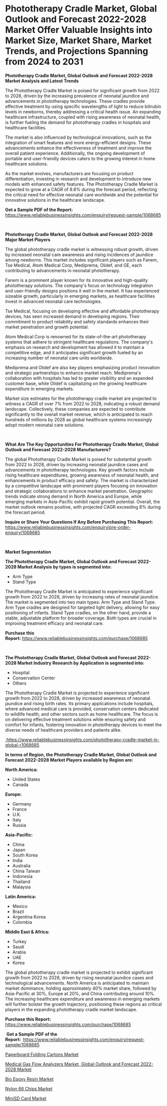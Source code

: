 <p><h1>Phototherapy Cradle Market, Global Outlook and Forecast 2022-2028 Market Offer Valuable Insights into Market Size, Market Share, Market Trends, and Projections Spanning from 2024 to 2031</h1></p><p><strong>Phototherapy Cradle Market, Global Outlook and Forecast 2022-2028 Market Analysis and Latest Trends</strong></p>
<p><p>The Phototherapy Cradle Market is poised for significant growth from 2022 to 2028, driven by the increasing prevalence of neonatal jaundice and advancements in phototherapy technologies. These cradles provide effective treatment by using specific wavelengths of light to reduce bilirubin levels in newborns, thereby addressing a critical health issue. An expanding healthcare infrastructure, coupled with rising awareness of neonatal health, is further fueling the demand for phototherapy cradles in hospitals and healthcare facilities.</p><p>The market is also influenced by technological innovations, such as the integration of smart features and more energy-efficient designs. These advancements enhance the effectiveness of treatment and improve the overall patient experience. Additionally, the ongoing development of portable and user-friendly devices caters to the growing interest in home healthcare solutions.</p><p>As the market evolves, manufacturers are focusing on product differentiation, investing in research and development to introduce new models with enhanced safety features. The Phototherapy Cradle Market is expected to grow at a CAGR of 8.8% during the forecast period, reflecting the critical need for effective neonatal care worldwide and the potential for innovative solutions in the healthcare landscape.</p></p>
<p><strong>Get a Sample PDF of the Report:&nbsp;</strong> <a href="https://www.reliablebusinessinsights.com/enquiry/request-sample/1068685">https://www.reliablebusinessinsights.com/enquiry/request-sample/1068685</a></p>
<p>&nbsp;</p>
<p><strong>Phototherapy Cradle Market, Global Outlook and Forecast 2022-2028 Major Market Players</strong></p>
<p><p>The global phototherapy cradle market is witnessing robust growth, driven by increased neonatal care awareness and rising incidences of jaundice among newborns. This market includes significant players such as Fanem, Tse Medical, Atom Medical Corp, Mediprema, Olidef, and GE, each contributing to advancements in neonatal phototherapy.</p><p>Fanem is a prominent player known for its innovative and high-quality phototherapy solutions. The company's focus on technology integration and user-friendly designs positions it well in the market. It has experienced sizeable growth, particularly in emerging markets, as healthcare facilities invest in advanced neonatal care technologies. </p><p>Tse Medical, focusing on developing effective and affordable phototherapy devices, has seen increased demand in developing regions. Their commitment to product reliability and safety standards enhances their market penetration and growth potential.</p><p>Atom Medical Corp is renowned for its state-of-the-art phototherapy systems that adhere to stringent healthcare regulations. The company's emphasis on research and development has allowed it to maintain a competitive edge, and it anticipates significant growth fueled by an increasing number of neonatal care units worldwide.</p><p>Mediprema and Olidef are also key players emphasizing product innovation and strategic partnerships to enhance market reach. Mediprema's collaboration with hospitals has led to greater visibility and an expanded customer base, while Olidef is capitalizing on the growing healthcare expenditure in emerging markets.</p><p>Market size estimates for the phototherapy cradle market are projected to witness a CAGR of over 7% from 2022 to 2028, indicating a robust demand landscape. Collectively, these companies are expected to contribute significantly to the overall market revenue, which is anticipated to reach hundreds of millions by 2028 as global healthcare systems increasingly adopt modern neonatal care solutions.</p></p>
<p>&nbsp;</p>
<p><strong>What Are The Key Opportunities For Phototherapy Cradle Market, Global Outlook and Forecast 2022-2028 Manufacturers?</strong></p>
<p><p>The global Phototherapy Cradle Market is poised for substantial growth from 2022 to 2028, driven by increasing neonatal jaundice cases and advancements in phototherapy technologies. Key growth factors include rising healthcare expenditures, growing awareness of neonatal health, and enhancements in product efficacy and safety. The market is characterized by a competitive landscape with prominent players focusing on innovation and strategic collaborations to enhance market penetration. Geographic trends indicate strong demand in North America and Europe, while emerging markets in Asia-Pacific exhibit rapid growth potential. Overall, the market outlook remains positive, with projected CAGR exceeding 8% during the forecast period.</p></p>
<p><strong>Inquire or Share Your Questions If Any Before Purchasing This Report:</strong> <a href="https://www.reliablebusinessinsights.com/enquiry/pre-order-enquiry/1068685">https://www.reliablebusinessinsights.com/enquiry/pre-order-enquiry/1068685</a></p>
<p>&nbsp;</p>
<p><strong>Market Segmentation</strong></p>
<p><strong>The Phototherapy Cradle Market, Global Outlook and Forecast 2022-2028 Market Analysis by types is segmented into:</strong></p>
<p><ul><li>Arm Type</li><li>Stand Type</li></ul></p>
<p><p>The Phototherapy Cradle Market is anticipated to experience significant growth from 2022 to 2028, driven by increasing rates of neonatal jaundice. The market is segmented into two main types: Arm Type and Stand Type. Arm Type cradles are designed for targeted light delivery, allowing for easy positioning of infants. Stand Type cradles, on the other hand, provide a stable, adjustable platform for broader coverage. Both types are crucial in improving treatment efficacy and neonatal care.</p></p>
<p><strong>Purchase this Report:&nbsp;</strong><a href="https://www.reliablebusinessinsights.com/purchase/1068685">https://www.reliablebusinessinsights.com/purchase/1068685</a></p>
<p>&nbsp;</p>
<p><strong>The Phototherapy Cradle Market, Global Outlook and Forecast 2022-2028 Market Industry Research by Application is segmented into:</strong></p>
<p><ul><li>Hospital</li><li>Conservation Center</li><li>Others</li></ul></p>
<p><p>The Phototherapy Cradle Market is projected to experience significant growth from 2022 to 2028, driven by increased awareness of neonatal jaundice and rising birth rates. Its primary applications include hospitals, where advanced medical care is provided, conservation centers dedicated to wildlife health, and other sectors such as home healthcare. The focus is on delivering effective treatment solutions while ensuring safety and comfort for infants, fostering innovation in phototherapy devices to meet the diverse needs of healthcare providers and patients alike.</p></p>
<p><a href="https://www.reliablebusinessinsights.com/phototherapy-cradle-market-in-global-r1068685">&nbsp;https://www.reliablebusinessinsights.com/phototherapy-cradle-market-in-global-r1068685</a></p>
<p><strong>In terms of Region, the Phototherapy Cradle Market, Global Outlook and Forecast 2022-2028 Market Players available by Region are:</strong></p>
<p>
    <p> <strong> North America: </strong>
        <ul>
            <li>United States</li>
            <li>Canada</li>
        </ul>
        </p> 
    <p> <strong> Europe: </strong>
        <ul>
            <li>Germany</li>
            <li>France</li>
            <li>U.K.</li>
            <li>Italy</li>
            <li>Russia</li>
        </ul>
        </p> 
    <p> <strong> Asia-Pacific: </strong>
        <ul>
            <li>China</li>
            <li>Japan</li>
            <li>South Korea</li>
            <li>India</li>
            <li>Australia</li>
            <li>China Taiwan</li>
            <li>Indonesia</li>
            <li>Thailand</li>
            <li>Malaysia</li>
        </ul>
        </p> 
    <p> <strong> Latin America: </strong>
        <ul>
            <li>Mexico</li>
            <li>Brazil</li>
            <li>Argentina Korea</li>
            <li>Colombia</li>
        </ul>
        </p> 
    <p> <strong> Middle East & Africa: </strong>
        <ul>
            <li>Turkey</li>
            <li>Saudi</li>
            <li>Arabia</li>
            <li>UAE</li>
            <li>Korea</li>
        </ul>
    </p>
    </p>
<p><p>The global phototherapy cradle market is projected to exhibit significant growth from 2022 to 2028, driven by rising neonatal jaundice cases and technological advancements. North America is anticipated to maintain market dominance, holding approximately 40% market share, followed by Asia-Pacific at 30%, Europe at 20%, and China contributing around 10%. The increasing healthcare expenditure and awareness in emerging markets will further bolster the growth trajectory, positioning these regions as critical players in the expanding phototherapy cradle market landscape.</p></p>
<p><strong>Purchase this Report: </strong><a href="https://www.reliablebusinessinsights.com/purchase/1068685">https://www.reliablebusinessinsights.com/purchase/1068685</a></p>
<p>&nbsp;<strong>Get a Sample PDF of the Report:&nbsp;&nbsp;</strong><a href="https://www.reliablebusinessinsights.com/enquiry/request-sample/1068685">https://www.reliablebusinessinsights.com/enquiry/request-sample/1068685</a></p>
<p><strong></strong></p>
<p><p><a href="https://www.linkedin.com/pulse/paperboard-folding-cartons-market2024-2031-industry-insights-vqu9c?trackingId=FJiBsm0bTTSobemzz0rVtA%3D%3D">Paperboard Folding Cartons Market</a></p><p><a href="https://github.com/JudyWalsh475/Market-Research-Report-List-1/blob/main/medical-gas-flow-analyzers-market-global-outlook-and-forecast-2022-2028-market.md">Medical Gas Flow Analyzers Market, Global Outlook and Forecast 2022-2028 Market</a></p><p><a href="https://www.linkedin.com/pulse/bio-epoxy-resin-market-size-share-trends-analysis-report-product-9gdbf?trackingId=25KCQm9TQKKkcM85u9wKjw%3D%3D">Bio Epoxy Resin Market</a></p><p><a href="https://issuu.com/reportprime-2/docs/nylon-66-chips-market-size-2030.ppt_ed9fefa2346fa8">Nylon 66 Chips Market</a></p><p><a href="https://medium.com/@kimberly.nolan7564/the-comprehensive-minisd-card-market-research-report-is-essential-for-understanding-current-bcdfcad88794">MiniSD Card Market</a></p></p>